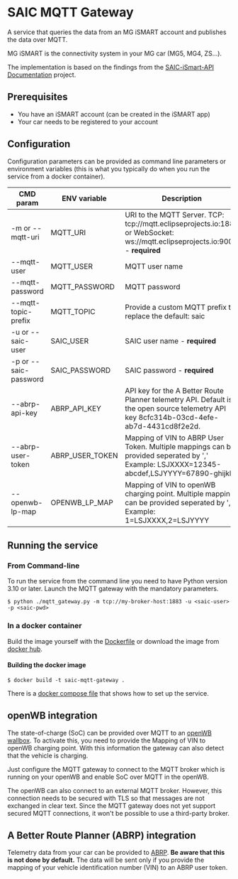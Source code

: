 # SAIC MQTT Gateway

A service that queries the data from an MG iSMART account and publishes the data over MQTT.

MG iSMART is the connectivity system in your MG car (MG5, MG4, ZS...).

The implementation is based on the findings from the [SAIC-iSmart-API Documentation](https://github.com/SAIC-iSmart-API/documentation) project.

## Prerequisites

* You have an iSMART account (can be created in the iSMART app)
* Your car needs to be registered to your account

## Configuration

Configuration parameters can be provided as command line parameters or environment variables (this is what you typically do when you run the service from a docker container).

| CMD param             | ENV variable    | Description                                                                                                                              |
|-----------------------|-----------------|------------------------------------------------------------------------------------------------------------------------------------------|
| -m or --mqtt-uri      | MQTT_URI        | URI to the MQTT Server. TCP: tcp://mqtt.eclipseprojects.io:1883 or WebSocket: ws://mqtt.eclipseprojects.io:9001 - **required**           |
| --mqtt-user           | MQTT_USER       | MQTT user name                                                                                                                           |
| --mqtt-password       | MQTT_PASSWORD   | MQTT password                                                                                                                            |
| --mqtt-topic-prefix   | MQTT_TOPIC      | Provide a custom MQTT prefix to replace the default: saic                                                                                |
| -u or --saic-user     | SAIC_USER       | SAIC user name - **required**                                                                                                            |
| -p or --saic-password | SAIC_PASSWORD   | SAIC password - **required**                                                                                                             |
| --abrp-api-key        | ABRP_API_KEY    | API key for the A Better Route Planner telemetry API. Default is the open source telemetry API key 8cfc314b-03cd-4efe-ab7d-4431cd8f2e2d. |
| --abrp-user-token     | ABRP_USER_TOKEN | Mapping of VIN to ABRP User Token. Multiple mappings can be provided seperated by ',' Example: LSJXXXX=12345-abcdef,LSJYYYY=67890-ghijkl |
| --openwb-lp-map       | OPENWB_LP_MAP   | Mapping of VIN to openWB charging point. Multiple mappings can be provided seperated by ',' Example: 1=LSJXXXX,2=LSJYYYY                 |


## Running the service

### From Command-line

To run the service from the command line you need to have Python version 3.10 or later.
Launch the MQTT gateway with the mandatory parameters.

```
$ python ./mqtt_gateway.py -m tcp://my-broker-host:1883 -u <saic-user> -p <saic-pwd>
```

### In a docker container

Build the image yourself with the [Dockerfile](Dockerfile) or download the image from [docker hub](https://hub.docker.com/r/saicismartapi/saic-python-mqtt-gateway).

#### Building the docker image
```
$ docker build -t saic-mqtt-gateway .
```

There is a [docker compose file](docker-compose.yml) that shows how to set up the service.

## openWB integration

The state-of-charge (SoC) can be provided over MQTT to an [openWB wallbox](https://openwb.de). To activate this, you need to provide the Mapping of VIN to openWB charging point. With this information the gateway can also detect that the vehicle is charging.

Just configure the MQTT gateway to connect to the MQTT broker which is running on your openWB and enable SoC over MQTT in the openWB.

The openWB can also connect to an external MQTT broker. However, this connection needs to be secured with TLS so that messages are not exchanged in clear text. Since the MQTT gateway does not yet support secured MQTT connections, it won't be possible to use a third-party broker.

## A Better Route Planner (ABRP) integration

Telemetry data from your car can be provided to [ABRP](https://abetterrouteplanner.com/). **Be aware that this is not done by default.** The data will be sent only if you provide the mapping of your vehicle identification number (VIN) to an ABRP user token.
